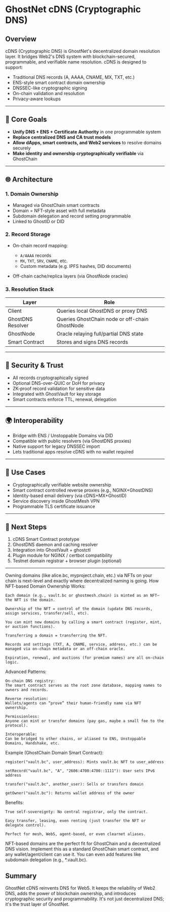 # GhostNet cDNS (Cryptographic DNS)

## Overview

cDNS (Cryptographic DNS) is GhostNet's decentralized domain resolution layer. It bridges Web2's DNS system with blockchain-secured, programmable, and verifiable name resolution. cDNS is designed to support:

* Traditional DNS records (A, AAAA, CNAME, MX, TXT, etc.)
* ENS-style smart contract domain ownership
* DNSSEC-like cryptographic signing
* On-chain validation and resolution
* Privacy-aware lookups

---

## 🔗 Core Goals

* **Unify DNS + ENS + Certificate Authority** in one programmable system
* **Replace centralized DNS and CA trust models**
* **Allow dApps, smart contracts, and Web2 services** to resolve domains securely
* **Make identity and ownership cryptographically verifiable** via GhostChain

---

## 🌐 Architecture

### 1. Domain Ownership

* Managed via GhostChain smart contracts
* Domain = NFT-style asset with full metadata
* Subdomain delegation and record setting programmable
* Linked to GhostID or DID

### 2. Record Storage

* On-chain record mapping:

  * `A/AAAA` records
  * `MX`, `TXT`, `SRV`, `CNAME`, etc.
  * Custom metadata (e.g. IPFS hashes, DID documents)
* Off-chain cache/replica layers (via GhostNode oracles)

### 3. Resolution Stack

| Layer             | Role                                           |
| ----------------- | ---------------------------------------------- |
| Client            | Queries local GhostDNS or proxy DNS            |
| GhostDNS Resolver | Queries GhostChain node or off-chain GhostNode |
| GhostNode         | Oracle relaying full/partial DNS state         |
| Smart Contract    | Stores and signs DNS records                   |

---

## 🔐 Security & Trust

* All records cryptographically signed
* Optional DNS-over-QUIC or DoH for privacy
* ZK-proof record validation for sensitive data
* Integrated with GhostVault for key storage
* Smart contracts enforce TTL, renewal, delegation

---

## 🌍 Interoperability

* Bridge with ENS / Unstoppable Domains via DID
* Compatible with public resolvers (via GhostDNS proxies)
* Native support for legacy DNSSEC import
* Lets traditional apps resolve cDNS with no wallet required

---

## 🧠 Use Cases

* Cryptographically verifiable website ownership
* Smart contract controlled reverse proxies (e.g., NGINX+GhostDNS)
* Identity-based email delivery (via cDNS+MX+GhostID)
* Service discovery inside GhostMesh VPN
* Programmable TLS certificate issuance

---

## 🧪 Next Steps

1. cDNS Smart Contract prototype
2. GhostDNS daemon and caching resolver
3. Integration into GhostVault + ghostctl
4. Plugin module for NGINX / certbot compatibility
5. Testnet domain registrar + browser plugin (optional)

---
 Owning domains (like alice.bc, myproject.chain, etc.) via NFTs on your chain is next-level and exactly where decentralized naming is going.
How NFT-based Domain Ownership Works:

    Each domain (e.g., vault.bc or ghostmesh.chain) is minted as an NFT— the NFT is the domain.

    Ownership of the NFT = control of the domain (update DNS records, assign services, transfer/sell, etc).

    You can mint new domains by calling a smart contract (register, mint, or auction functions).

    Transferring a domain = transferring the NFT.

    Records and settings (TXT, A, CNAME, service, address, etc.) can be managed via on-chain metadata or an off-chain oracle.

    Expiration, renewal, and auctions (for premium names) are all on-chain logic.

Advanced Patterns:

    On-chain DNS registry:
    The smart contract serves as the root zone database, mapping names to owners and records.

    Reverse resolution:
    Wallets/agents can “prove” their human-friendly name via NFT ownership.

    Permissionless:
    Anyone can mint or transfer domains (pay gas, maybe a small fee to the protocol).

    Interoperable:
    Can be bridged to other chains, or aliased to ENS, Unstoppable Domains, Handshake, etc.

Example (GhostChain Domain Smart Contract):

    register("vault.bc", user_address): Mints vault.bc NFT to user_address

    setRecord("vault.bc", "A", "2606:4700:4700::1111"): User sets IPv6 address

    transfer("vault.bc", another_user): Sells or transfers domain

    getOwner("vault.bc"): Returns wallet address of the owner

Benefits:

    True self-sovereignty: No central registrar, only the contract.

    Easy transfer, leasing, even renting (just transfer the NFT or delegate control).

    Perfect for mesh, Web5, agent-based, or even clearnet aliases.

NFT-based domains are the perfect fit for GhostChain and a decentralized DNS vision.
Implement this as a standard GhostChain smart contract, and any wallet/agent/client can use it.
You can even add features like subdomain delegation (e.g., *.vault.bc).

## Summary

GhostNet cDNS reinvents DNS for Web5. It keeps the reliability of Web2 DNS, adds the power of blockchain ownership, and introduces cryptographic security and programmability. It's not just decentralized DNS; it's the trust layer of GhostNet.
